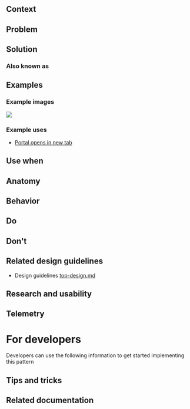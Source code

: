 <!-- This is the template to use when creating a new design pattern document -->
<a name="name"></a>
# 
<!-- Fill in the name above and then write a short description of the design pattern.  For example
"Forms are the manner in which we gather and validate user input."
-->

<a name="name-context"></a>
## Context
<!-- Short description of the context.  For example, "Users input information when managing Azure resources." -->

<a name="name-problem"></a>
## Problem
<!-- Short description of the problem.  For example, 
"Users want to input information to create, deploy and configure resources."
-->

<a name="name-solution"></a>
## Solution
<!-- Short description of the solution For example 
"The portal offers several input methods with consistent field and form validation to ensure users can easily input information and understand whether that info is valid.  " 
-->

<a name="name-solution-also-known-as"></a>
### Also known as
<!-- Bulleted list of other terms used to describe the solution, if any -->

<a name="name-examples"></a>
## Examples

<a name="name-examples-example-images"></a>
### Example images
<!-- Include example image of the solution in the portal -->
<div style="max-width:800px">
<img alttext="Example image" src="../media/<folder>/<image_name>.png"  />
</div>

<a name="name-examples-example-uses"></a>
### Example uses
<!-- Descriptions and ideally deep links into the portal for running examples -->
<ul>
<li><a href="" target="_blank">Portal opens in new tab</a></li>
</ul>

<a name="name-use-when"></a>
## Use when
<!-- Description of when to use this solution.  For example "User is creating a resource" -->

<a name="name-anatomy"></a>
## Anatomy
<!-- Image demonstrating the solution with numerical callouts to the solution components.
     Bulleted list of the callouts with explanations of each
-->

<a name="name-behavior"></a>
## Behavior
<!-- Description of overall behavior -->

<a name="name-do"></a>
## Do
<!-- Bulleted list of reminders for best practices-->

<a name="name-don-t"></a>
## Don&#39;t
<!-- Bulleted list of things to avoid -->

<a name="name-related-design-guidelines"></a>
## Related design guidelines
<!-- Links to Related design guidelines.  Always include the link to the readme -->
* Design guidelines [top-design.md](top-design.md)

<a name="name-research-and-usability"></a>
## Research and usability
<!-- Links to the research for the solution -->

<a name="name-telemetry"></a>
## Telemetry
<!-- Links to portal telemetry showing the solution usage -->

<a name="for-developers"></a>
# For developers
Developers can use the following information to get started implementing this pattern

<a name="for-developers-tips-and-tricks"></a>
## Tips and tricks
<!-- Bulleted list of tips and tricks for developers -->

<a name="for-developers-related-documentation"></a>
## Related documentation
<!-- Links to related developer docs -->
